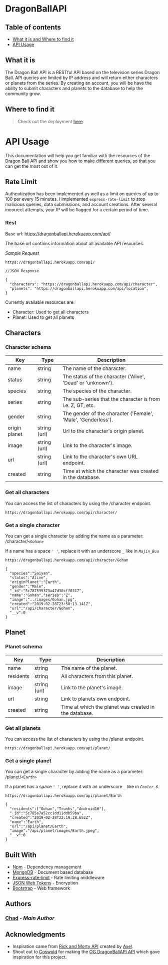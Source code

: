 # DragonBallAPI

## Table of contents

- [What it is and Where to find it](#what-it-is)
- [API Usage](#api-usage)

## What it is
The Dragon Ball API is a RESTful API based on the television series Dragon Ball. API queries are limited by IP address and will return either characters or planets from the series. 
By creating an account, you will be have the ability to submit characters and planets to the database to help the community grow.

## Where to find it
> Check out the deployment [here](https://dragonballapi.herokuapp.com/).

# API Usage
This documentation will help you get familiar with the resources of the Dragon Ball API and show you how to make different queries, so that you can get the most out of it.

## Rate Limit
Authentication has been implemented as well as a limit on queries of up to 100 per every 15 minutes. I implemented `express-rate-limit` to stop malicious queries, data submissions, and account creations. After several incorrect attempts, your IP will be flagged for a certain period of time.

### Rest
Base url: https://dragonballapi.herokuapp.com/api/

The base url contains information about all available API resources.

*Sample Request*
```
https://dragonballapi.herokuapp.com/api/
```
```
//JSON Response

{
  "characters": "https://dragonballapi.herokuapp.com/api/character",
  "planets": "https://dragonballapi.herokuapp.com/api/location",
}
```
Currently available resources are:

* Character: Used to get all characters
* Planet: Used to get all planets

## Characters

### Character schema
|Key|Type|Description|
|---|---|---|
|name|string|The name of the character.
|status|string|The status of the character ('Alive', 'Dead' or 'unknown').
|species|string|The species of the character.
|series|string|The sub-series that the character is from i.e. Z, GT, etc.
|gender|string|The gender of the character ('Female', 'Male', 'Genderless').
|origin planet|string (url)|Url to the character's origin planet.
|image|string (url)|Link to the character's image.
|url|string (url)|Link to the character's own URL endpoint.
|created|string|Time at which the character was created in the database.

### Get all characters
You can access the list of characters by using the /character endpoint.
```
https://dragonballapi.herokuapp.com/api/character/
```

### Get a single character
You can get a single character by adding the name as a parameter: /character/`<Gohan>`

If a name has a space `' '`, replace it with an underscore `_` like in *`Majin_Buu`*
```
https://dragonballapi.herokuapp.com/api/character/Gohan
```
```
{
  "species":"Saiyan",
  "status":"Alive",
  "originPlanet":"Earth",
  "gender":"Male",
  "_id":"5c787595373a47d30cff0317",
  "name":"Gohan","series":"Z",
  "image":"../images/Gohan.jpg",
  "created":"2019-02-28T23:58:13.141Z",
  "url":"/api/character/Gohan",
  "__v":0
}
```

## Planet

### Planet schema
|Key|Type|Description|
|---|---|---|
|name|string|The name of the planet.
|residents|string|All characters from this planet.
|image|string (url)|Link to the planet's image.
|url|string|Link to planets own endpoint.
|created|string|Time at which the planet was created in the database.


### Get all planets
You can access the list of characters by using the /planet endpoint.
```
https://dragonballapi.herokuapp.com/api/planet/
```

### Get a single planet
You can get a single character by adding the name as a parameter: /planet/`<Earth>`

If a planet has a space `' '`, replace it with an underscore `_` like in  *`Cooler_6`*
```
https://dragonballapi.herokuapp.com/api/planet/Earth
```
```
{
  "residents":["Gohan","Trunks","Android16"],
  "_id":"5c785e7a52cc1dd11ddb59ba",
  "created":"2019-02-28T22:19:38.652Z",
  "name":"Earth",
  "url":"/api/planet/Earth",
  "image":"/api/planet/images/Earth.jpeg",
  "__v":0
}
```

<!-- ## Getting Started -->

<!-- These instructions will get you a copy of the project up and running on your local machine for **development and testing purposes**. -->

<!-- For access to the live deployment, visit:  
[https://dragonballapi.herokuapp.com](https://dragonballapi.herokuapp.com/) -->

<!-- ### Installing

Install all dependencies

```
npm install
```

Create .env file

```
touch .env
```

Add secret key to .env

```
SECRET = ???
``` -->

## Built With

* [Npm](https://www.npmjs.com/) - Dependency management
* [MongoDB](https://www.mongodb.com/) - Document based database
* [Express-rate-limit](https://www.npmjs.com/package/express-rate-limit) - Rate limiting middleware
* [JSON Web Tokens](https://jwt.io/) - Encryption
* [Bootstrap](https://getbootstrap.com/) - Web framework

## Authors

### [Chad](https://github.com/chadvidovcich) - *Main Author*

<!-- See also the list of [contributors](https://github.com/coswold/Dragon_Ball_API/contributors) who participated in this project. -->

## Acknowledgments

* Inspiration came from [Rick and Morty API](https://rickandmortyapi.com/) created by [Axel](https://github.com/afuh).
* Shout out to [Coswold](https://github.com/Coswold) for making the [OG DragonBallAPI API](https://github.com/Coswold/Dragon_Ball_API) which gave inspiration for this project. 